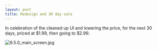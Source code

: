 ```yaml
---
layout: post
title: Redesign and 30 day sale
---
```


In celebration of the cleaned up UI and lowering the price, for the next 30 days, priced at $1.99, then going to $2.99.

![6.5.0_main_screen.jpg]({{site.url}}/img/6.5.0_main_screen.jpg)